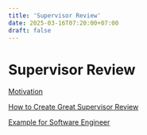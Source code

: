 ```yaml
---
title: 'Supervisor Review'
date: 2025-03-16T07:20:00+07:00
draft: false
---
```


# Supervisor Review

[Motivation](./motivation/)

[How to Create Great Supervisor Review](./how-to-create-great-supervisor-review/)

[Example for Software Engineer](./example-for-software-engineer/)
